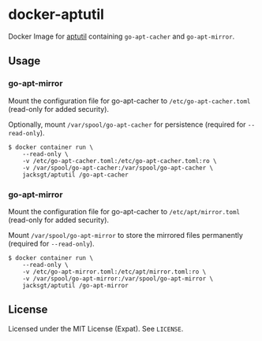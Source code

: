 # docker-aptutil

Docker Image for [aptutil](https://github.com/cybozu-go/aptutil) containing `go-apt-cacher` and `go-apt-mirror`.

## Usage

### go-apt-mirror

Mount the configuration file for go-apt-cacher to `/etc/go-apt-cacher.toml` (read-only for added security).

Optionally, mount `/var/spool/go-apt-cacher` for persistence (required for `--read-only`).
```
$ docker container run \
    --read-only \
    -v /etc/go-apt-cacher.toml:/etc/go-apt-cacher.toml:ro \
    -v /var/spool/go-apt-cacher:/var/spool/go-apt-cacher \
    jacksgt/aptutil /go-apt-cacher
```

### go-apt-mirror

Mount the configuration file for go-apt-cacher to `/etc/apt/mirror.toml` (read-only for added security).

Mount `/var/spool/go-apt-mirror` to store the mirrored files permanently (required for `--read-only`).
```
$ docker container run \
    --read-only \
    -v /etc/go-apt-mirror.toml:/etc/apt/mirror.toml:ro \
    -v /var/spool/go-apt-mirror:/var/spool/go-apt-mirror \
    jacksgt/aptutil /go-apt-mirror
```

## License

Licensed under the MIT License (Expat). See `LICENSE`.
